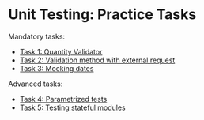 # Unit Testing: Practice Tasks

Mandatory tasks:

- [Task 1: Quantity Validator](./task1/README.md)
- [Task 2: Validation method with external request](./task2/README.md)
- [Task 3: Mocking dates](./task3/README.md)

Advanced tasks:

- [Task 4: Parametrized tests](./task4/README.md)
- [Task 5: Testing stateful modules](./task5/README.md)
